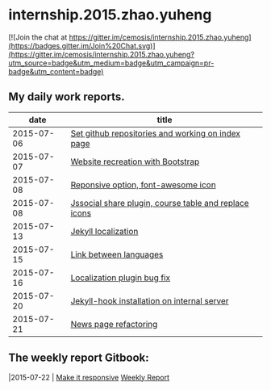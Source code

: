 # internship.2015.zhao.yuheng

[![Join the chat at https://gitter.im/cemosis/internship.2015.zhao.yuheng](https://badges.gitter.im/Join%20Chat.svg)](https://gitter.im/cemosis/internship.2015.zhao.yuheng?utm_source=badge&utm_medium=badge&utm_campaign=pr-badge&utm_content=badge)


## My daily work reports.
| date | title |
| --- | --- |
|2015-07-06 | [Set github repositories and working on index page](dailyReport/2015-07-06.md) |
|2015-07-07 | [Website recreation with Bootstrap](dailyReport/2015-07-07.md) |
|2015-07-08 | [Reponsive option, font-awesome icon](dailyReport/2015-07-08.md) |
|2015-07-08 | [Jssocial share plugin, course table and replace icons](dailyReport/2015-07-09.md) |
|2015-07-13 | [Jekyll localization](dailyReport/2015-07-13.md)
|2015-07-15 | [Link between languages](dailyReport/2015-07-15.md)
|2015-07-16 | [Localization plugin bug fix](dailyReport/2015-07-16.md)
|2015-07-20 | [Jekyll-hook installation on internal server](dailyReport/2015-07-20.md)
|2015-07-21 | [News page refactoring](dailyReport/2015-07-21.md)
## The weekly report Gitbook:
|2015-07-22 | [Make it responsive](dailyReport/2015-07-22.md)
[Weekly Report](http://solael.gitbooks.io/report)


